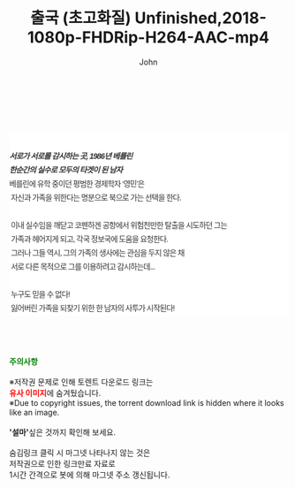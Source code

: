 ﻿---
layout: post
title:  "출국 (초고화질) Unfinished,2018-1080p-FHDRip-H264-AAC-mp4"
author: John
categories: [ 영화 ]
tags: [  ]
image:  
description: "출국 (초고화질) Unfinished,2018-1080p-FHDRip-H264-AAC-mp4 torrent 정보 공유"
toc: true
toc_sticky: true
---

<br>
<div class="view-img">
<a class="view_image" href="https://torrentmobile59.com/bbs/view_image.php?fn=%2Fdata%2Ffile%2Fmovie%2F1999782145_ZaujP0B8_936e5ea5b03576efc073da935ae978a7a6c81967.jpg" target="_blank"><img alt="" class="img-tag" content="https://torrentmobile59.com/data/file/movie/1999782145_ZaujP0B8_936e5ea5b03576efc073da935ae978a7a6c81967.jpg" itemprop="image" src="https://torrentmobile59.com/data/file/movie/1999782145_ZaujP0B8_936e5ea5b03576efc073da935ae978a7a6c81967.jpg"/></a><a class="view_image" href="https://torrentmobile59.com/bbs/view_image.php?fn=%2Fdata%2Ffile%2Fmovie%2F1999782145_wQ51uoOX_b637401132fb371436f54d59547e50b4b31df7ca.jpg" target="_blank"><img alt="" class="img-tag" content="https://torrentmobile59.com/data/file/movie/1999782145_wQ51uoOX_b637401132fb371436f54d59547e50b4b31df7ca.jpg" itemprop="image" src="https://torrentmobile59.com/data/file/movie/1999782145_wQ51uoOX_b637401132fb371436f54d59547e50b4b31df7ca.jpg"/></a></div><div class="view-content" itemprop="description">
<p><br/></p><div class="title_area" style="margin:0px 0px 9px;padding:0px;list-style:none;font-size:12px;font-family:'나눔고딕', NanumGothic, '돋움', Dotum, Helvetica, 'AppleSDGothicNeo-Medium', AppleGothic, sans-serif;height:30px;float:none;background-color:rgb(255,255,255);"><h4 class="h_story" style="margin:5px 10px 0px 0px;padding:0px;list-style:none;font-size:12px;font-family:'돋움', sans-serif;height:18px;width:49px;background:url(&quot;https://ssl.pstatic.net/static/movie/2020/10/h_tx_sp5.png&quot;) no-repeat 0px -17px;float:left;"><strong class="blind" style="margin:0px;padding:0px;list-style:none;font-size:0px;font-family:inherit;color:inherit;width:1px;height:1px;line-height:0;">줄거리</strong></h4></div><h5 class="h_tx_story" style="margin:-7px 0px 1px;padding:0px;list-style:none;font-size:14px;font-family:'나눔고딕', NanumGothic, Helvetica, sans-serif;color:rgb(51,51,51);background-image:url(&quot;https://ssl.pstatic.net/static/movie/2014/01/blank.gif&quot;);letter-spacing:-1px;line-height:25px;background-color:rgb(255,255,255);">서로가 서로를 감시하는 곳, 1986년 베를린<br style="list-style:none;font-size:12px;font-family:'돋움', sans-serif;color:rgb(0,0,0);"/>한순간의 실수로 모두의 타겟이 된 남자</h5><p class="con_tx" style="margin-top:-1px;margin-bottom:-6px;list-style:none;font-size:14px;font-family:'나눔고딕', NanumGothic, '돋움', Dotum, Helvetica, 'AppleSDGothicNeo-Medium', AppleGothic, sans-serif;color:rgb(51,51,51);background-image:url(&quot;https://ssl.pstatic.net/static/movie/2014/01/blank.gif&quot;);letter-spacing:-1px;line-height:25px;background-color:rgb(255,255,255);">베를린에 유학 중이던 평범한 경제학자 ‘영민’은<br style="list-style:none;font-size:12px;font-family:'돋움', sans-serif;color:rgb(0,0,0);"/> 자신과 가족을 위한다는 명분으로 북으로 가는 선택을 한다.<br style="list-style:none;font-size:12px;font-family:'돋움', sans-serif;color:rgb(0,0,0);"/> <br style="list-style:none;font-size:12px;font-family:'돋움', sans-serif;color:rgb(0,0,0);"/> 이내 실수임을 깨닫고 코펜하겐 공항에서 위험천만한 탈출을 시도하던 그는<br style="list-style:none;font-size:12px;font-family:'돋움', sans-serif;color:rgb(0,0,0);"/> 가족과 헤어지게 되고, 각국 정보국에 도움을 요청한다.<br style="list-style:none;font-size:12px;font-family:'돋움', sans-serif;color:rgb(0,0,0);"/> 그러나 그들 역시, 그의 가족의 생사에는 관심을 두지 않은 채<br style="list-style:none;font-size:12px;font-family:'돋움', sans-serif;color:rgb(0,0,0);"/> 서로 다른 목적으로 그를 이용하려고 감시하는데...<br style="list-style:none;font-size:12px;font-family:'돋움', sans-serif;color:rgb(0,0,0);"/> <br style="list-style:none;font-size:12px;font-family:'돋움', sans-serif;color:rgb(0,0,0);"/> 누구도 믿을 수 없다!<br style="list-style:none;font-size:12px;font-family:'돋움', sans-serif;color:rgb(0,0,0);"/> 잃어버린 가족을 되찾기 위한 한 남자의 사투가 시작된다!</p> </div>
    
<br><br><br>
<p data-ke-size="size16"><b><span style="color: green;">주의사항</span></b><br /><br />※저작권 문제로 인해 토렌트 다운로드 링크는<br /><b><span style="color: red;">유사 이미지</span></b>에 숨겨뒀습니다.<br />※Due to copyright issues, the torrent download link is hidden where it looks like an image.<br /><br /><b>'설마'</b>싶은 것까지 확인해 보세요.<br /><br />숨김링크 클릭 시 마그넷 나타나지 않는 것은<br />저작권으로 인한 링크만료 자료로<br />1시간 간격으로 봇에 의해 마그넷 주소 갱신됩니다.</p>
